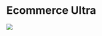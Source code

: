 <h1>Ecommerce Ultra</h1>
<img src="blob:chrome-untrusted://media-app/1e85358c-c8e0-44c6-8fde-990a0e2346fe">
